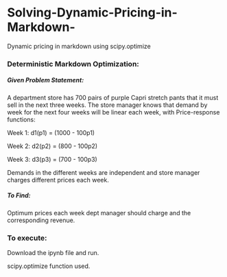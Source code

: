 # Solving-Dynamic-Pricing-in-Markdown-
Dynamic pricing in markdown using scipy.optimize

### Deterministic Markdown Optimization:

##### Given Problem Statement:

A department store has 700 pairs of purple Capri stretch pants that it must sell in the next three weeks. 
The store manager knows that demand by week for the next four weeks will be linear each week, with
Price-response functions:

Week 1: d1(p1) = (1000 - 100p1)

Week 2: d2(p2) = (800 - 100p2)

Week 3: d3(p3) = (700 - 100p3)

Demands in the different weeks are independent and store manager charges different prices each week.

##### To Find:

Optimum prices each week dept manager should charge and the corresponding revenue.

### To execute:
Download the ipynb file and run.

scipy.optimize function used.
